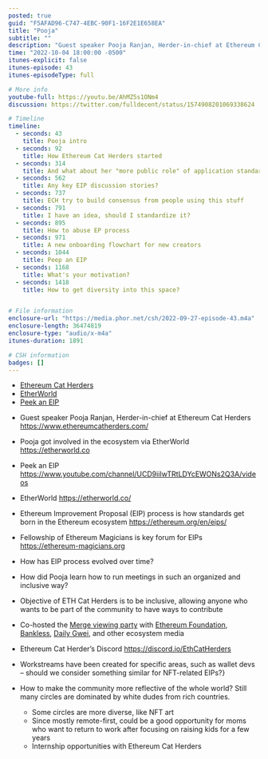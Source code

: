 ```yaml
---
posted: true
guid: "F5AFAD96-C747-4EBC-90F1-16F2E1E658EA"
title: "Pooja"
subtitle: ""
description: "Guest speaker Pooja Ranjan, Herder-in-chief at Ethereum Cat Herders, discusses how the Ethereum Improvement Proposal (EIP) process has evolved over time and how to make the community more reflective of the world. "
time: "2022-10-04 18:00:00 -0500"
itunes-explicit: false
itunes-episode: 43
itunes-episodeType: full

# More info
youtube-full: https://youtu.be/AhMZ5s1ONm4
discussion: https://twitter.com/fulldecent/status/1574908201069338624

# Timeline
timeline:
  - seconds: 43
    title: Pooja intro
  - seconds: 92
    title: How Ethereum Cat Herders started
  - seconds: 314
    title: And what about her "more public role" of application standards?
  - seconds: 562
    title: Any key EIP discussion stories?
  - seconds: 737
    title: ECH try to build consensus from people using this stuff
  - seconds: 791
    title: I have an idea, should I standardize it?
  - seconds: 895
    title: How to abuse EP process
  - seconds: 971
    title: A new onboarding flowchart for new creators
  - seconds: 1044
    title: Peep an EIP
  - seconds: 1168
    title: What's your motivation?
  - seconds: 1418
    title: How to get diversity into this space?


# File information
enclosure-url: "https://media.phor.net/csh/2022-09-27-episode-43.m4a"
enclosure-length: 36474819
enclosure-type: "audio/x-m4a"
itunes-duration: 1891

# CSH information
badges: []
---
```


- [Ethereum Cat Herders](https://www.ethereumcatherders.com/)
- [EtherWorld](https://etherworld.co/)
- [Peek an EIP](https://www.youtube.com/channel/UCD9iiIwTRtLDYcEWONs2Q3A/videos)

<!--end of quick notes-->

- Guest speaker Pooja Ranjan, Herder-in-chief at Ethereum Cat Herders https://www.ethereumcatherders.com/ 
- Pooja got involved in the ecosystem via EtherWorld https://etherworld.co 
- Peek an EIP https://www.youtube.com/channel/UCD9iiIwTRtLDYcEWONs2Q3A/videos
- EtherWorld https://etherworld.co/

- Ethereum Improvement Proposal (EIP) process is how standards get born in the Ethereum ecosystem https://ethereum.org/en/eips/
- Fellowship of Ethereum Magicians is key forum for EIPs https://ethereum-magicians.org
- How has EIP process evolved over time?
- How did Pooja learn how to run meetings in such an organized and inclusive way?
- Objective of ETH Cat Herders is to be inclusive, allowing anyone who wants to be part of the community to have ways to contribute
- Co-hosted the [Merge viewing party](https://ethereum.org/en/eips/) with [Ethereum Foundation](https://ethereum.foundation), [Bankless](https://www.bankless.com), [Daily Gwei](https://www.youtube.com/c/TheDailyGwei), and other ecosystem media
- Ethereum Cat Herder’s Discord https://discord.io/EthCatHerders
- Workstreams have been created for specific areas, such as wallet devs – should we consider something similar for NFT-related EIPs?}
- How to make the community more reflective of the whole world? Still many circles are dominated by white dudes from rich countries.
  - Some circles are more diverse, like NFT art
  - Since mostly remote-first, could be a good opportunity for moms who want to return to work after focusing on raising kids for a few years
  - Internship opportunities with Ethereum Cat Herders